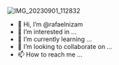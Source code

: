 ![IMG_20230901_112832](https://github.com/rafaelnizam/rafaelnizam/assets/144900437/4bc1930e-e6f6-47fd-8fb8-43a76579c97f)
- 👋 Hi, I’m @rafaelnizam
- 👀 I’m interested in ...
- 🌱 I’m currently learning ...
- 💞️ I’m looking to collaborate on ...
- 📫 How to reach me ...

<!---
rafaelnizam/rafaelnizam is a ✨ special ✨ repository because its `README.md` (this file) appears on your GitHub profile.
You can click the Preview link to take a look at your changes.
--->
